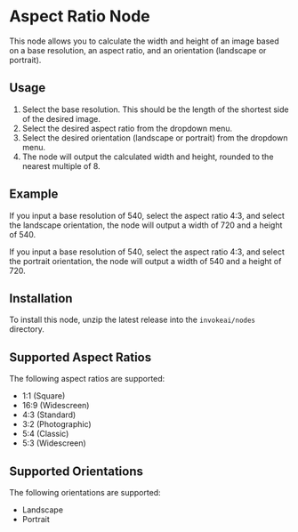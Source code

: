 # Aspect Ratio Node

This node allows you to calculate the width and height of an image based on a base resolution, an aspect ratio, and an orientation (landscape or portrait).

## Usage

1. Select the base resolution. This should be the length of the shortest side of the desired image.
2. Select the desired aspect ratio from the dropdown menu.
3. Select the desired orientation (landscape or portrait) from the dropdown menu.
4. The node will output the calculated width and height, rounded to the nearest multiple of 8.

## Example

If you input a base resolution of 540, select the aspect ratio 4:3, and select the landscape orientation, the node will output a width of 720 and a height of 540.

If you input a base resolution of 540, select the aspect ratio 4:3, and select the portrait orientation, the node will output a width of 540 and a height of 720.

## Installation

To install this node, unzip the latest release into the `invokeai/nodes` directory.

## Supported Aspect Ratios

The following aspect ratios are supported:

- 1:1 (Square)
- 16:9 (Widescreen)
- 4:3 (Standard)
- 3:2 (Photographic)
- 5:4 (Classic)
- 5:3 (Widescreen)

## Supported Orientations

The following orientations are supported:

- Landscape
- Portrait